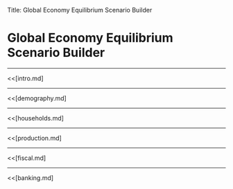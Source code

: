 Title: Global Economy Equilibrium Scenario Builder


# Global Economy Equilibrium Scenario Builder

<!--TOC max2-->

$$
\newcommand{\E}{\mathrm{E}}
\newcommand{\ss}{_\mathrm{ss}}
\newcommand{\ssp}{_\mathrm{ss+1}}
\newcommand{\ssm}{_\mathrm{ss-1}}
\newcommand{\xnf}{\mathit{nf}}
\newcommand{\ref}{\mathrm{ref}}
$$

---

<<[intro.md]

---

<<[demography.md]

---

<<[households.md]

---

<<[production.md]

---

<<[fiscal.md]

---

<<[banking.md]



